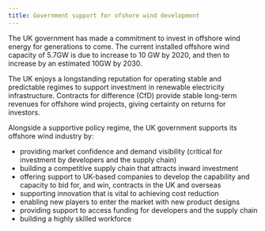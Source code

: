 ```yaml
---
title: Government support for ofshore wind development
---
```


The UK government has made a commitment to invest in offshore wind energy for generations to come. The current installed offshore wind capacity of 5.7GW is due to increase to 10 GW by 2020, and then to increase by an estimated 10GW by 2030. 


The UK enjoys a longstanding reputation for operating stable and predictable regimes to support investment in renewable electricity infrastructure. Contracts for difference (CfD) provide stable long-term revenues for offshore wind projects, giving certainty on returns for investors.
 
Alongside a supportive policy regime, the UK government supports its offshore wind industry by:


- providing market confidence and demand visibility (critical for investment by developers and the supply chain)
- building a competitive supply chain that attracts inward investment
- offering support to UK-based companies to develop the capability and capacity to bid for, and win, contracts in the UK and overseas
- supporting innovation that is vital to achieving cost reduction
- enabling new players to enter the market with new product designs
- providing support to access funding for developers and the supply chain
- building a highly skilled workforce
